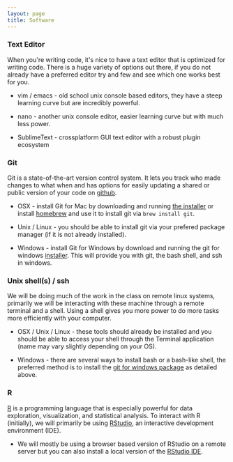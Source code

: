 ```yaml
---
layout: page
title: Software
---
```


### Text Editor

When you're writing code, it's nice to have a text editor that is optimized for writing code. There is a huge variety of options out there, if you do not already have a preferred editor try and few and see which one works best for you. 

* vim / emacs - old school unix console based editors, they have a steep learning curve but are incredibly powerful.

* nano - another unix console editor, easier learning curve but with much less power.

* SublimeText - crossplatform GUI text editor with a robust plugin ecosystem


### Git

Git is a state-of-the-art version control system. It lets you track who made changes to what when and has options for easily updating a shared or public version of your code on [github](https://github.com/).

* OSX - install Git for Mac by downloading and running [the installer](http://git-scm.com/downloads) or install [homebrew](http://brew.sh/) and use it to install git via `brew install git`. 

* Unix / Linux - you should be able to install git via your prefered package manager (if it is not already installed).

* Windows - install Git for Windows by download and running the git for windows [installer](http://msysgit.github.io/). This will provide you with git, the bash shell, and ssh in windows.



### Unix shell(s) / ssh

We will be doing much of the work in the class on remote linux systems, primarily we will be interacting with these machine through a remote terminal and a shell. Using a shell gives you more power to do more tasks more efficiently with your computer.

* OSX / Unix / Linux - these tools should already be installed and you should be able to access your shell through the Terminal application (name may vary slightly depending on your OS).

* Windows - there are several ways to install bash or a bash-like shell, the preferred method is to install the [git for windows package](http://msysgit.github.io/) as detailed above. 


### R

[R](http://www.r-project.org) is a programming language that is especially powerful for data exploration, visualization, and statistical analysis. To interact with R (initially), we will primarily be using [RStudio](http://www.rstudio.com/), an interactive development environment (IDE).

* We will mostly be using a browser based version of RStudio on a remote server but you can also install a local version of the [RStudio IDE](http://www.rstudio.com/ide/download/desktop).

